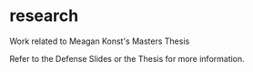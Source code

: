 # research
Work related to Meagan Konst's Masters Thesis

Refer to the Defense Slides or the Thesis for more information.
